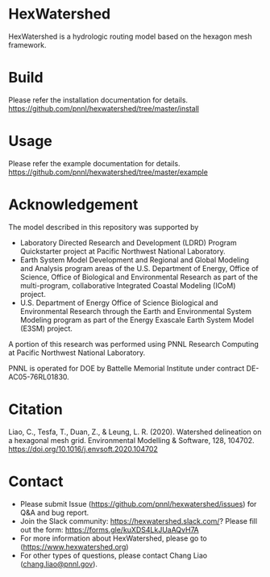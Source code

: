 # HexWatershed

HexWatershed is a hydrologic routing model based on the hexagon mesh framework.

# Build
Please refer the installation documentation for details.
https://github.com/pnnl/hexwatershed/tree/master/install

# Usage
Please refer the example documentation for details.
https://github.com/pnnl/hexwatershed/tree/master/example


# Acknowledgement
The model described in this repository was supported by

* Laboratory Directed Research and Development (LDRD) Program Quickstarter project at Pacific Northwest National Laboratory. 
* Earth System Model Development and Regional and Global Modeling and Analysis program areas of the U.S. Department of Energy, Office of Science, Office of Biological and Environmental Research as part of the multi-program, collaborative Integrated Coastal Modeling (ICoM) project.
* U.S. Department of Energy Office of Science Biological and Environmental Research through the Earth and Environmental System Modeling program as part of the Energy Exascale Earth System Model (E3SM) project. 

A portion of this research was performed using PNNL Research Computing at Pacific Northwest National Laboratory. 

PNNL is operated for DOE by Battelle Memorial Institute under contract DE-AC05-76RL01830.

# Citation

Liao, C., Tesfa, T., Duan, Z., & Leung, L. R. (2020). Watershed delineation on a hexagonal mesh grid. Environmental Modelling & Software, 128, 104702. https://doi.org/10.1016/j.envsoft.2020.104702

# Contact

* Please submit Issue (https://github.com/pnnl/hexwatershed/issues) for Q&A and bug report.
* Join the Slack community: https://hexwatershed.slack.com/? Please fill out the form: https://forms.gle/kuXDS4LkJUaAQvH7A
* For more information about HexWatershed, please go to (https://www.hexwatershed.org)
* For other types of questions, please contact Chang Liao (chang.liao@pnnl.gov).

